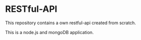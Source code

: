 # RESTful-API


This repository contains a own restful-api created from scratch.


This is a node.js and mongoDB application.
